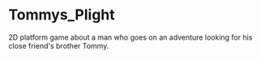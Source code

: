 # Tommys_Plight
2D platform game about a man who goes on an adventure looking for his close friend's brother Tommy.
